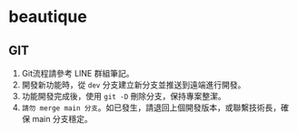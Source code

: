 # beautique

## GIT
1. Git流程請參考 LINE 群組筆記。
2. 開發新功能時，從 `dev` 分支建立新分支並推送到遠端進行開發。
3. 功能開發完成後，使用 `git -D` 刪除分支，保持專案整潔。
4. `請勿 merge main 分支`。如已發生，請退回上個開發版本，或聯繫技術長，確保 main 分支穩定。
